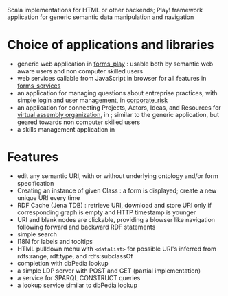 Scala implementations for HTML or other backends;
Play! framework application for generic semantic data manipulation and navigation

# Choice of applications and libraries

- generic web application in [forms\_play](forms_play) : usable both by semantic web aware users and non computer skilled users
- web services callable from JavaScript in browser for all features in [forms\_services](forms_services)
- an application for managing questions about entreprise practices, with simple login and user management, in [corporate\_risk](https://github.com/jmvanel/corporate_risk)
- an application for connecting Projects, Actors, Ideas, and Resources for [virtual assembly organization](http://www.virtual-assembly.org), in [](https://github.com/assemblee-virtuelle/semforms); similar to the generic application, but geared towards non computer skilled users
- a skills management application in [](https://github.com/deductions/skills)


# Features

* edit any semantic URI, with or without underlying ontology and/or form specification
* Creating an instance of given Class : a form is displayed; create a new unique URI every time
* RDF Cache (Jena TDB) : retrieve URI, download and store URI only if corresponding graph is empty and HTTP timestamp is younger
* URI and blank nodes are clickable, providing a blowser like navigation following forward and backward RDF statements 
* simple search
* I18N for labels and tooltips
* HTML pulldown menu with `<datalist>` for possible URI's inferred from rdfs:range, rdf:type, and rdfs:subclassOf 
* completion with dbPedia lookup
* a simple LDP server with POST and GET (partial implementation)
* a service for SPARQL CONSTRUCT queries
* a lookup service similar to dbPedia lookup

